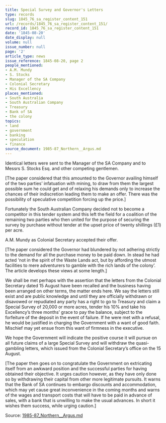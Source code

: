 ```yaml
---
title: Special Survey and Governor's Letters
type: records
slug: 1845_76_sa_register_content_151
url: /records/1845_76_sa_register_content_151/
record_id: 1845_76_sa_register_content_151
date: '1845-08-20'
date_display: null
volume: null
issue_number: null
page: '2'
article_type: news
issue_reference: 1845-08-20, page 2
people_mentioned:
- A.M. Mundy
- S. Stocks
- Manager of the SA Company
- Colonial Secretary
- His Excellency
places_mentioned:
- South Australia
- South Australian Company
- Treasury
- Bank of SA
- the colony
topics:
- land
- government
- banking
- speculation
- finance
source_document: 1985-87_Northern__Argus.md
---
```


Identical letters were sent to the Manager of the SA Company and to Messrs S. Stocks Esq. and other competing gentlemen.

[The paper considered that this amounted to the Governor availing himself of the two parties’ infatuation with mining, to draw from them the largest possible sum he could get and of relaxing his demands only to increase the chances of their indiscretion leading them to make an offer.  There was the possibility of speculative competition forcing up the price.]

Fortunately the South Australian Company decided not to become a competitor in this tender system and this left the field for a coalition of the remaining two parties who then united for the purpose of securing the survey by purchase without tender at the upset price of twenty shillings (£1) per acre.

A.M. Mundy as Colonial Secretary accepted their offer.

[The paper considered the Governor had blundered by not adhering strictly to the demand for all the purchase money to be paid down.  In stead he had acted ‘not in the spirit of the Waste Lands act, but by affording the utmost facilities to mere adventurers to gamble with the rich lands of the colony’.  The article develops these views at some length.]

We shall be met perhaps with the assertion that the letters from the Colonial Secretary dated 15 August have been recalled and the business having been arranged on other terms, the matter ends here.  We say the letters still exist and are public knowledge and until they are officially withdrawn or disavowed or repudiated any party has a right to go to Treasury and claim a Special Survey of 20,000 or more acres, tender his 10% and take his Excellency’s three months’ grace to pay the balance, subject to the forfeiture of the deposit in the event of failure.  If he were met with a refusal, he would be justified in charging the Government with a want of good faith.  Mischief may yet ensue from this want of firmness in the executive.

We hope the Government will indicate the positive course it will pursue on all future claims of a large Special Survey and will withdraw the quasi-gambling letters, which issued from the Colonial Secretary’s office on the 15 August.

[The paper then goes on to congratulate the Government on extricating itself from an awkward position and the successful parties for having obtained their objective.  It urges caution however, as they have only done so by withdrawing their capital from other more legitimate pursuits.  It warns that the Bank of SA continues to embargo discounts and accommodation, which may yet cause great inconvenience in the coming months and warns of the wages and transport costs that will have to be paid in advance of sales, with a bank that is unwilling to make the usual advances.  In short it wishes them success, while urging caution.]

Source: [1985-87_Northern__Argus.md](/downloads/markdown/1985-87_Northern__Argus.md)
